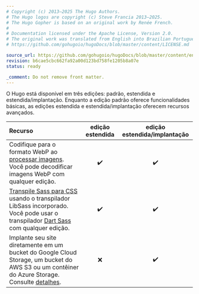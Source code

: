 ```yaml
---
# Copyright (c) 2013–2025 The Hugo Authors.
# The Hugo logos are copyright (c) Steve Francia 2013–2025.
# The Hugo Gopher is based on an original work by Renée French.
#
# Documentation licensed under the Apache License, Version 2.0.
# The original work was translated from English into Brazilian Portuguese.
# https://github.com/gohugoio/hugoDocs/blob/master/content/LICENSE.md

source_url: https://github.com/gohugoio/hugoDocs/blob/master/content/en/_common/installation/01-editions.md
revision: b6cae5cbc662fa92a00d123bd758fe1205b8a07e
status: ready

_comment: Do not remove front matter.
---
```


O Hugo está disponível em três edições: padrão, estendida e
estendida/implantação.
Enquanto a edição padrão oferece funcionalidades básicas, as edições estendida e
estendida/implantação oferecem recursos avançados.

 Recurso                                                                                                                                        |  edição estendida  | edição estendida/implantação
:-----------------------------------------------------------------------------------------------------------------------------------------------|:------------------:|:----------------------------:
 Codifique para o formato WebP ao [processar imagens]. Você pode decodificar imagens WebP com qualquer edição.                                  | :heavy_check_mark: |      :heavy_check_mark:
 [Transpile Sass para CSS] usando o transpilador LibSass incorporado. Você pode usar o transpilador [Dart Sass] com qualquer edição.            | :heavy_check_mark: |      :heavy_check_mark:
 Implante seu site diretamente em um bucket do Google Cloud Storage, um bucket do AWS S3 ou um contêiner do Azure Storage. Consulte [detalhes]. |        :x:         |      :heavy_check_mark:

[Dart Sass]: /functions/css/sass/#dart-sass

[detalhes]: /host-and-deploy/deploy-with-hugo-deploy/

[processar imagens]: /content-management/image-processing/

[Transpile Sass para CSS]: /functions/css/sass/
